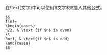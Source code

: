 在\\text{文字}中可以使用\$文字\$來插入其他公式。
```
$$
f(n)= 
\begin{cases}
n/2, & \text {if $n$ is even} 
\\ 
3n+1, & \text{if $n$ is odd} 
\end{cases} 
$$
```